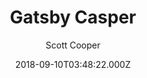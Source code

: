 ---
title: Gatsby Casper
github: https://github.com/scttcper/gatsby-casper
demo: https://gatsby-casper.netlify.app/
author: Scott Cooper
ssg:
  - Gatsby
cms:
  - Ghost
date: 2018-09-10T03:48:22.000Z
description: A Casper 2 blog starter for Gatsby
draft: true
publish_date: '2018-09-10T03:48:22Z'
update_date: '2022-11-10T05:22:47Z'
github_star: 453
github_fork: 180
---